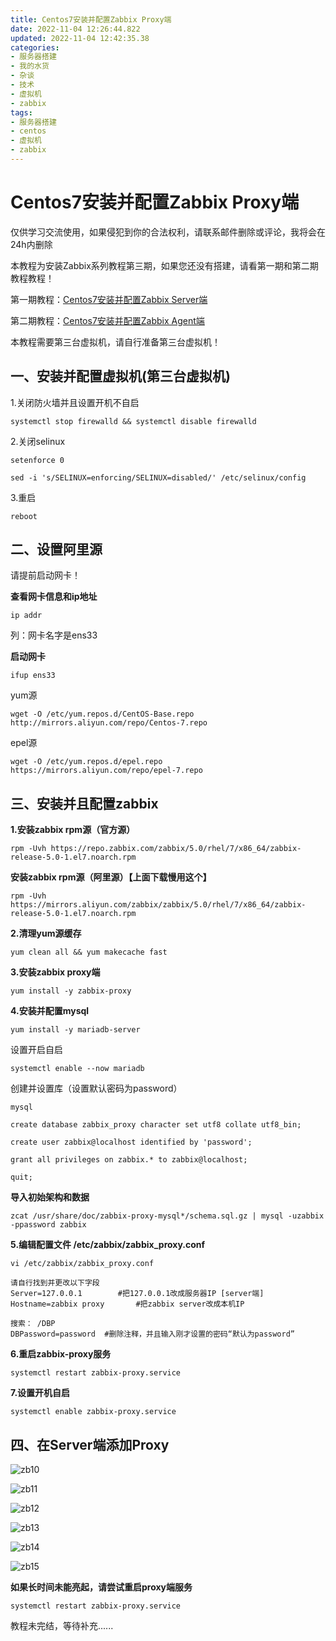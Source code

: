 ```yaml
---
title: Centos7安装并配置Zabbix Proxy端
date: 2022-11-04 12:26:44.822
updated: 2022-11-04 12:42:35.38
categories: 
- 服务器搭建
- 我的水货
- 杂谈
- 技术
- 虚拟机
- zabbix
tags: 
- 服务器搭建
- centos
- 虚拟机
- zabbix
---
```


# Centos7安装并配置Zabbix Proxy端

仅供学习交流使用，如果侵犯到你的合法权利，请联系邮件删除或评论，我将会在24h内删除

本教程为安装Zabbix系列教程第三期，如果您还没有搭建，请看第一期和第二期教程教程！

第一期教程：[Centos7安装并配置Zabbix Server端](https://www.wangshengjj.work/archives/18)

第二期教程：[Centos7安装并配置Zabbix Agent端](https://www.wangshengjj.work/archives/19)

本教程需要第三台虚拟机，请自行准备第三台虚拟机！

## 一、安装并配置虚拟机(第三台虚拟机)
1.关闭防火墙并且设置开机不自启

```
systemctl stop firewalld && systemctl disable firewalld
```

2.关闭selinux

```
setenforce 0
```

```
sed -i 's/SELINUX=enforcing/SELINUX=disabled/' /etc/selinux/config
```

3.重启

```
reboot
```

## 二、设置阿里源

请提前启动网卡！

**查看网卡信息和ip地址**

```
ip addr
```

列：网卡名字是ens33

**启动网卡**

```
ifup ens33
```

yum源

```
wget -O /etc/yum.repos.d/CentOS-Base.repo http://mirrors.aliyun.com/repo/Centos-7.repo
```

epel源

```
wget -O /etc/yum.repos.d/epel.repo https://mirrors.aliyun.com/repo/epel-7.repo
```

## 三、安装并且配置zabbix

**1.安装zabbix rpm源（官方源）**

```
rpm -Uvh https://repo.zabbix.com/zabbix/5.0/rhel/7/x86_64/zabbix-release-5.0-1.el7.noarch.rpm
```

**安装zabbix rpm源（阿里源）【上面下载慢用这个】**

```
rpm -Uvh https://mirrors.aliyun.com/zabbix/zabbix/5.0/rhel/7/x86_64/zabbix-release-5.0-1.el7.noarch.rpm
```

**2.清理yum源缓存**

```
yum clean all && yum makecache fast
```

**3.安装zabbix proxy端**

```
yum install -y zabbix-proxy
```

**4.安装并配置mysql**

```
yum install -y mariadb-server
```

设置开启自启

```
systemctl enable --now mariadb
```

创建并设置库（设置默认密码为password）

```
mysql
```

```
create database zabbix_proxy character set utf8 collate utf8_bin;
```

```
create user zabbix@localhost identified by 'password';
```

```
grant all privileges on zabbix.* to zabbix@localhost;
```

```
quit;
```

**导入初始架构和数据**

```
zcat /usr/share/doc/zabbix-proxy-mysql*/schema.sql.gz | mysql -uzabbix -ppassword zabbix
```

**5.编辑配置文件 /etc/zabbix/zabbix_proxy.conf**

```
vi /etc/zabbix/zabbix_proxy.conf
```

```
请自行找到并更改以下字段
Server=127.0.0.1		#把127.0.0.1改成服务器IP [server端]
Hostname=zabbix proxy		#把zabbix server改成本机IP
```

```
搜索： /DBP
DBPassword=password  #删除注释，并且输入刚才设置的密码“默认为password”
```

**6.重启zabbix-proxy服务**

```
systemctl restart zabbix-proxy.service
```

**7.设置开机自启**

```
systemctl enable zabbix-proxy.service
```

## 四、在Server端添加Proxy

![zb10](https://www.wangshengjj.work/upload/2022/11/zb10.png)

![zb11](https://www.wangshengjj.work/upload/2022/11/zb11.png)

![zb12](https://www.wangshengjj.work/upload/2022/11/zb12.png)

![zb13](https://www.wangshengjj.work/upload/2022/11/zb13.png)

![zb14](https://www.wangshengjj.work/upload/2022/11/zb14.png)

![zb15](https://www.wangshengjj.work/upload/2022/11/zb15.png)

**如果长时间未能亮起，请尝试重启proxy端服务**

```
systemctl restart zabbix-proxy.service
```

教程未完结，等待补充......
